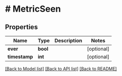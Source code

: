 # # MetricSeen

## Properties

Name | Type | Description | Notes
------------ | ------------- | ------------- | -------------
**ever** | **bool** |  | [optional]
**timestamp** | **int** |  | [optional]

[[Back to Model list]](../../README.md#models) [[Back to API list]](../../README.md#endpoints) [[Back to README]](../../README.md)
